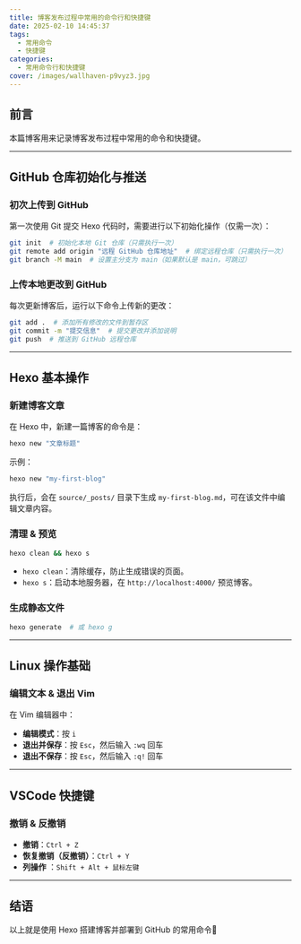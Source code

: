 ```yaml
---
title: 博客发布过程中常用的命令行和快捷键
date: 2025-02-10 14:45:37
tags:
  - 常用命令
  - 快捷键
categories:
  - 常用命令行和快捷键     
cover: /images/wallhaven-p9vyz3.jpg
---
```

## 前言

本篇博客用来记录博客发布过程中常用的命令和快捷键。

---

## GitHub 仓库初始化与推送

###  初次上传到 GitHub
第一次使用 Git 提交 Hexo 代码时，需要进行以下初始化操作（仅需一次）：

```bash
git init  # 初始化本地 Git 仓库（只需执行一次）
git remote add origin "远程 GitHub 仓库地址"  # 绑定远程仓库（只需执行一次）
git branch -M main  # 设置主分支为 main（如果默认是 main，可跳过）
```

###  上传本地更改到 GitHub
每次更新博客后，运行以下命令上传新的更改：

```bash
git add .  # 添加所有修改的文件到暂存区
git commit -m "提交信息"  # 提交更改并添加说明
git push  # 推送到 GitHub 远程仓库
```

---

## Hexo 基本操作

###  新建博客文章
在 Hexo 中，新建一篇博客的命令是：

```bash
hexo new "文章标题"
```

示例：
```bash
hexo new "my-first-blog"
```
执行后，会在 `source/_posts/` 目录下生成 `my-first-blog.md`，可在该文件中编辑文章内容。

###  清理 & 预览

```bash
hexo clean && hexo s
```
- `hexo clean`：清除缓存，防止生成错误的页面。
- `hexo s`：启动本地服务器，在 `http://localhost:4000/` 预览博客。

###  生成静态文件

```bash
hexo generate  # 或 hexo g
```

---

## Linux 操作基础

###  编辑文本 & 退出 Vim
在 Vim 编辑器中：
- **编辑模式**：按 `i`
- **退出并保存**：按 `Esc`，然后输入 `:wq` 回车
- **退出不保存**：按 `Esc`，然后输入 `:q!` 回车

---

## VSCode 快捷键

###  撤销 & 反撤销
- **撤销**：`Ctrl + Z`
- **恢复撤销（反撤销）**：`Ctrl + Y`
- **列操作** ：`Shift + Alt + 鼠标左键`
---
## 结语
以上就是使用 Hexo 搭建博客并部署到 GitHub 的常用命令🚀
